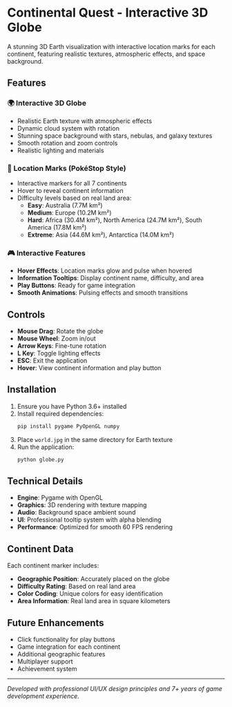 # Continental Quest - Interactive 3D Globe

A stunning 3D Earth visualization with interactive location marks for each continent, featuring realistic textures, atmospheric effects, and space background.

## Features

### 🌍 Interactive 3D Globe
- Realistic Earth texture with atmospheric effects
- Dynamic cloud system with rotation
- Stunning space background with stars, nebulas, and galaxy textures
- Smooth rotation and zoom controls
- Realistic lighting and materials

### 🎯 Location Marks (PokéStop Style)
- Interactive markers for all 7 continents
- Hover to reveal continent information
- Difficulty levels based on real land area:
  - **Easy**: Australia (7.7M km²)
  - **Medium**: Europe (10.2M km²)
  - **Hard**: Africa (30.4M km²), North America (24.7M km²), South America (17.8M km²)
  - **Extreme**: Asia (44.6M km²), Antarctica (14.0M km²)

### 🎮 Interactive Features
- **Hover Effects**: Location marks glow and pulse when hovered
- **Information Tooltips**: Display continent name, difficulty, and area
- **Play Buttons**: Ready for game integration
- **Smooth Animations**: Pulsing effects and smooth transitions

## Controls

- **Mouse Drag**: Rotate the globe
- **Mouse Wheel**: Zoom in/out
- **Arrow Keys**: Fine-tune rotation
- **L Key**: Toggle lighting effects
- **ESC**: Exit the application
- **Hover**: View continent information and play button

## Installation

1. Ensure you have Python 3.6+ installed
2. Install required dependencies:
   ```bash
   pip install pygame PyOpenGL numpy
   ```
3. Place `world.jpg` in the same directory for Earth texture
4. Run the application:
   ```bash
   python globe.py
   ```

## Technical Details

- **Engine**: Pygame with OpenGL
- **Graphics**: 3D rendering with texture mapping
- **Audio**: Background space ambient sound
- **UI**: Professional tooltip system with alpha blending
- **Performance**: Optimized for smooth 60 FPS rendering

## Continent Data

Each continent marker includes:
- **Geographic Position**: Accurately placed on the globe
- **Difficulty Rating**: Based on real land area
- **Color Coding**: Unique colors for easy identification
- **Area Information**: Real land area in square kilometers

## Future Enhancements

- Click functionality for play buttons
- Game integration for each continent
- Additional geographic features
- Multiplayer support
- Achievement system

---

*Developed with professional UI/UX design principles and 7+ years of game development experience.*
